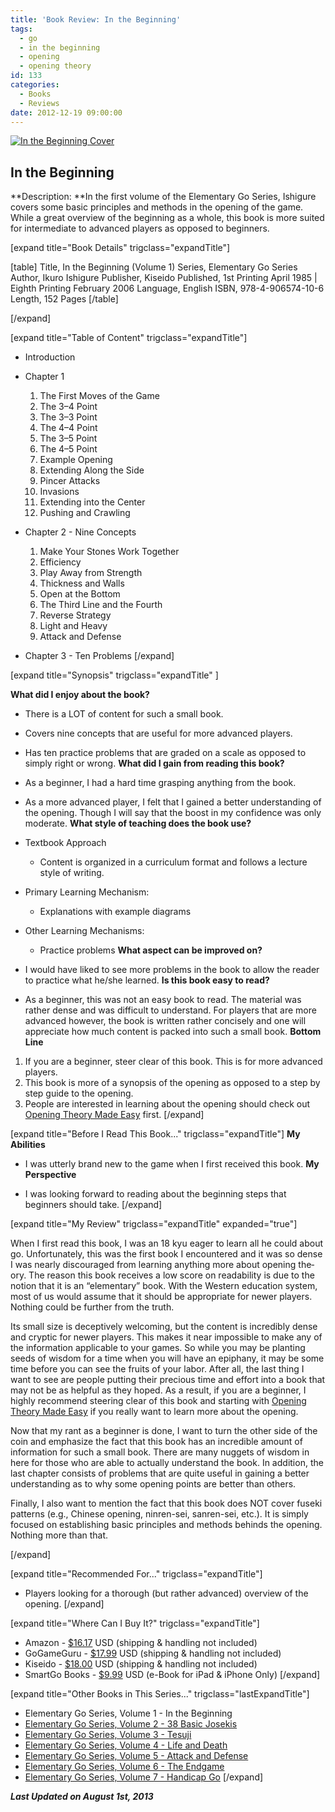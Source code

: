 ```yaml
---
title: 'Book Review: In the Beginning'
tags:
  - go
  - in the beginning
  - opening
  - opening theory
id: 133
categories:
  - Books
  - Reviews
date: 2012-12-19 09:00:00
---
```


[![](http://www.bengozen.com/wp-content/uploads/2010/08/in-the-beginning_5.jpg "In the Beginning Cover")](http://www.bengozen.com/wp-content/uploads/2010/08/in-the-beginning_5.jpg)

## In the Beginning

**Description: **In the first volume of the Elementary Go Series, Ishigure covers some basic principles and methods in the opening of the game. While a great overview of the beginning as a whole, this book is more suited for intermediate to advanced players as opposed to beginners.

<!--more-->

[expand title="Book Details" trigclass="expandTitle"]

[table]
Title, In the Beginning (Volume 1)
Series, Elementary Go Series
Author, Ikuro Ishigure
Publisher, Kiseido
Published, 1st Printing April 1985 | Eighth Printing February 2006
Language, English
ISBN, 978-4-906574-10-6
Length, 152 Pages
[/table]

[/expand]

[expand title="Table of Content" trigclass="expandTitle"]

*   Introduction
*   Chapter 1

    1.  The First Moves of the Game
    2.  The 3–4 Point
    3.  The 3–3 Point
    4.  The 4–4 Point
    5.  The 3–5 Point
    6.  The 4–5 Point
    7.  Example Opening
    8.  Extending Along the Side
    9.  Pincer Attacks
    10.  Invasions
    11.  Extending into the Center
    12.  Pushing and Crawling

*   Chapter 2 - Nine Concepts

    1.  Make Your Stones Work Together
    2.  Efficiency
    3.  Play Away from Strength
    4.  Thickness and Walls
    5.  Open at the Bottom
    6.  The Third Line and the Fourth
    7.  Reverse Strategy
    8.  Light and Heavy
    9.  Attack and Defense

*   Chapter 3 - Ten Problems
[/expand]

[expand title="Synopsis" trigclass="expandTitle" ]

**What did I enjoy about the book?**

*   There is a LOT of content for such a small book.
*   Covers nine concepts that are useful for more advanced players.
*   Has ten practice problems that are graded on a scale as opposed to simply right or wrong.
**What did I gain from reading this book?**

*   As a beginner, I had a hard time grasping anything from the book.
*   As a more advanced player, I felt that I gained a better understanding of the opening. Though I will say that the boost in my confidence was only moderate.
**What style of teaching does the book use?**

*   Textbook Approach

    *   Content is organized in a curriculum format and follows a lecture style of writing.

*   Primary Learning Mechanism:

    *   Explanations with example diagrams

*   Other Learning Mechanisms:

    *   Practice problems
**What aspect can be improved on?**

*   I would have liked to see more problems in the book to allow the reader to practice what he/she learned.
**Is this book easy to read?**

*   As a beginner, this was not an easy book to read. The material was rather dense and was difficult to understand. For players that are more advanced however, the book is written rather concisely and one will appreciate how much content is packed into such a small book.
**Bottom Line**

1.  If you are a beginner, steer clear of this book. This is for more advanced players.
2.  This book is more of a synopsis of the opening as opposed to a step by step guide to the opening.
3.  People are interested in learning about the opening should check out [Opening Theory Made Easy](http://www.bengozen.com/book-review-opening-theory-made-easy/ "Book Review: Opening Theory Made Easy") first.
[/expand]

[expand title="Before I Read This Book..." trigclass="expandTitle"]
**My Abilities**

*   I was utterly brand new to the game when I first received this book.
**My Perspective**

*   I was looking forward to reading about the beginning steps that beginners should take.
[/expand]

[expand title="My Review" trigclass="expandTitle" expanded="true"]

When I first read this book, I was an 18 kyu eager to learn all he could about go. Unfor­tu­nately, this was the first book I encoun­tered and it was so dense I was nearly dis­cour­aged from learn­ing any­thing more about open­ing the­ory. The rea­son this book receives a low score on read­abil­ity is due to the notion that it is an “ele­men­tary” book. With the West­ern edu­ca­tion sys­tem, most of us would assume that it should be appro­pri­ate for newer play­ers. Noth­ing could be fur­ther from the truth.

Its small size is decep­tively wel­com­ing, but the con­tent is incred­i­bly dense and cryp­tic for newer play­ers. This makes it near impos­si­ble to make any of the infor­ma­tion applic­a­ble to your games. So while you may be plant­ing seeds of wis­dom for a time when you will have an epiphany, it may be some time before you can see the fruits of your labor. After all, the last thing I want to see are peo­ple putting their pre­cious time and effort into a book that may not be as help­ful as they hoped. As a result, if you are a beginner, I highly rec­om­mend steer­ing clear of this book and start­ing with [Open­ing The­ory Made Easy](http://www.bengozen.com/book-review-opening-theory-made-easy/ "Book Review: Opening Theory Made Easy") if you really want to learn more about the opening.

Now that my rant as a beginner is done, I want to turn the other side of the coin and emphasize the fact that this book has an incredible amount of information for such a small book. There are many nuggets of wis­dom in here for those who are able to actu­ally under­stand the book. In addi­tion, the last chap­ter con­sists of prob­lems that are quite use­ful in gain­ing a bet­ter under­stand­ing as to why some open­ing points are bet­ter than others.

Finally, I also want to mention the fact that this book does NOT cover fuseki patterns (e.g., Chinese opening, ninren-sei, sanren-sei, etc.). It is simply focused on establishing basic principles and methods behinds the opening. Nothing more than that.

[/expand]

[expand title="Recommended For..." trigclass="expandTitle"]

*   Players looking for a thorough (but rather advanced) overview of the opening.
[/expand]

[expand title="Where Can I Buy It?" trigclass="expandTitle"]

*   Amazon - [$16.17](http://www.amazon.com/gp/product/4906574106/ref=as_li_ss_tl?ie=UTF8&amp;camp=1789&amp;creative=390957&amp;creativeASIN=4906574106&amp;linkCode=as2&amp;tag=be09a-20m "Amazon Purchase Link") USD (shipping &amp; handling not included)
*   GoGameGuru - [$17.99](http://shop.gogameguru.com/in-the-beginning/?acc=e4da3b7fbbce2345d7772b0674a318d5 "Go Game Guru Purchase Link") USD (shipping &amp; handling not included)
*   Kiseido - [$18.00](http://kiseido.com/go_books.htm "Kiseido Purchase Link") USD (shipping &amp; handling not included)
*   SmartGo Books - [$9.99](http://www.smartgo.com/books.htm "SmartGo Book Link") USD (e-Book for iPad &amp; iPhone Only)
[/expand]

[expand title="Other Books in This Series..." trigclass="lastExpandTitle"]

*   Elementary Go Series, Volume 1 - In the Beginning
*   [Elementary Go Series, Volume 2 - 38 Basic Josekis](http://www.bengozen.com/book-review-38-basic-josekis/ "Book Review: 38 Basic Josekis")
*   [Elementary Go Series, Volume 3 - Tesuji](http://www.bengozen.com/book-review-tesuji/ "Book Review: Tesuji")
*   [Elementary Go Series, Volume 4 - Life and Death](http://www.bengozen.com/book-review-life-and-death/ "Book Review: Life and Death")
*   [Elementary Go Series, Volume 5 - Attack and Defense](http://www.bengozen.com/book-review-attack-and-defense/ "Book Review: Attack and Defense")
*   [Elementary Go Series, Volume 6 - The Endgame](http://www.bengozen.com/book-review-the-endgame/ "Book Review: The Endgame")
*   [Elementary Go Series, Volume 7 - Handicap Go](http://www.bengozen.com/book-review-handicap-go/ "Book Review: Handicap Go")
[/expand]

_**Last Updated on August 1st, 2013**_